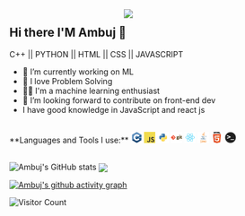 <image align="right" src="https://media.tenor.com/images/444c69862a3df2a249feb98557785f7a/tenor.gif" width=300px />



## Hi there I'M Ambuj 👋


C++ || PYTHON || HTML || CSS || JAVASCRIPT    


 








- 🔭 I’m currently working on ML
- 🌱 I love Problem Solving
- 👨‍💻 I'm a machine learning enthusiast 
- 🤔 I’m looking forward to contribute on  front-end dev
-  I have good knowledge in  JavaScript and react js
  <br>
**Languages and Tools I use:**
<code><img height="20" src="https://raw.githubusercontent.com/github/explore/80688e429a7d4ef2fca1e82350fe8e3517d3494d/topics/cpp/cpp.png"></code>
<code><img height="20" src="https://raw.githubusercontent.com/github/explore/80688e429a7d4ef2fca1e82350fe8e3517d3494d/topics/javascript/javascript.png"></code>
<code><img height="20" src="https://raw.githubusercontent.com/github/explore/80688e429a7d4ef2fca1e82350fe8e3517d3494d/topics/python/python.png"></code>
<code><img height="20" src="https://raw.githubusercontent.com/github/explore/80688e429a7d4ef2fca1e82350fe8e3517d3494d/topics/git/git.png"></code>
<code><img height="20" src="https://raw.githubusercontent.com/github/explore/80688e429a7d4ef2fca1e82350fe8e3517d3494d/topics/react/react.png"></code>
<code><img height="20" src="https://raw.githubusercontent.com/github/explore/80688e429a7d4ef2fca1e82350fe8e3517d3494d/topics/java/java.png"></code>
<code><img height="20" src="https://raw.githubusercontent.com/github/explore/80688e429a7d4ef2fca1e82350fe8e3517d3494d/topics/html/html.png"></code>
<code><img height="20" src="https://raw.githubusercontent.com/github/explore/80688e429a7d4ef2fca1e82350fe8e3517d3494d/topics/terminal/terminal.png"></code>
<br>
<br>

![Ambuj's GitHub stats](https://github-readme-stats.vercel.app/api?username=ambuj2000&show_icons=true)
<img align="center" src="https://github-readme-stats.vercel.app/api/<top-langs>/?username=<ambuj2000>&theme=<THEME_NAME>" />


<!--- 💬 Ask me about ...
- 📫 How to reach me: ...
- 😄 Pronouns: ...
- ⚡ Fun fact: ...

-->
[![Ambuj's github activity graph](https://activity-graph.herokuapp.com/graph?username=ambuj2000&theme=dracula)](https://github.com/ambuj2000/github-readme-activity-graph)

![Visitor Count](https://profile-counter.glitch.me/{ambuj2000}/count.svg)
